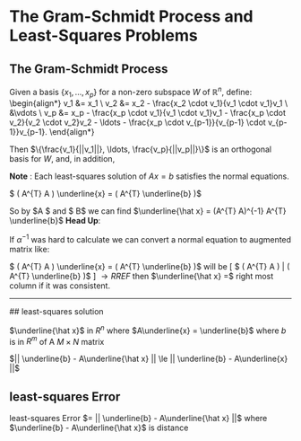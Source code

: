 # The Gram-Schmidt Process and Least-Squares Problems
## The Gram-Schmidt Process


Given a basis $\{x_1, \ldots, x_p\}$ for a non-zero subspace $W$ of $\mathbb{R}^n$, define:
\begin{align*}
v_1 &= x_1 \\
v_2 &= x_2 - \frac{x_2 \cdot v_1}{v_1 \cdot v_1}v_1 \\
&\vdots \\
v_p &= x_p - \frac{x_p \cdot v_1}{v_1 \cdot v_1}v_1 - \frac{x_p \cdot v_2}{v_2 \cdot v_2}v_2 - \ldots - \frac{x_p \cdot v_{p-1}}{v_{p-1} \cdot v_{p-1}}v_{p-1}.
\end{align*}

Then $\{\frac{v_1}{||v_1||}, \ldots, \frac{v_p}{||v_p||}\}$ is an orthogonal basis for $W$, and, in addition,

**Note** : Each least-squares solution of $Ax = b$ satisfies the normal equations.

$ ( A^{T} A ) \underline{x} = ( A^{T} \underline{b} )$

So by $A $ and $ B$ we can find $\underline{\hat x} = (A^{T} A)^{-1} A^{T} \underline{b}$
**Head Up**:

If $\alpha^{-1}$ was hard to calculate we can convert a normal equation to augmented matrix like:

$ ( A^{T} A ) \underline{x} = ( A^{T} \underline{b} )$ will be [  $ ( A^{T} A ) | ( A^{T} \underline{b} )$   ] $\to RREF$ then $\underline{\hat x} =$ right most column  if it was consistent.
<hr>
## least-squares solution

$\underline{\hat x}$ in $R^{n}$ where $A\underline{x} = \underline{b}$ where $b$ is in $R^{m}$ of A $M \times N$ matrix

$|| \underline{b} - A\underline{\hat x} || \le || \underline{b} - A\underline{x} ||$
## least-squares Error

least-squares Error $= || \underline{b} - A\underline{\hat x} ||$ where $\underline{b} - A\underline{\hat x}$ is distance